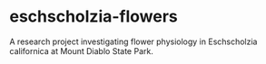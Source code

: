 # eschscholzia-flowers
A research project investigating flower physiology in Eschscholzia californica at Mount Diablo State Park.
